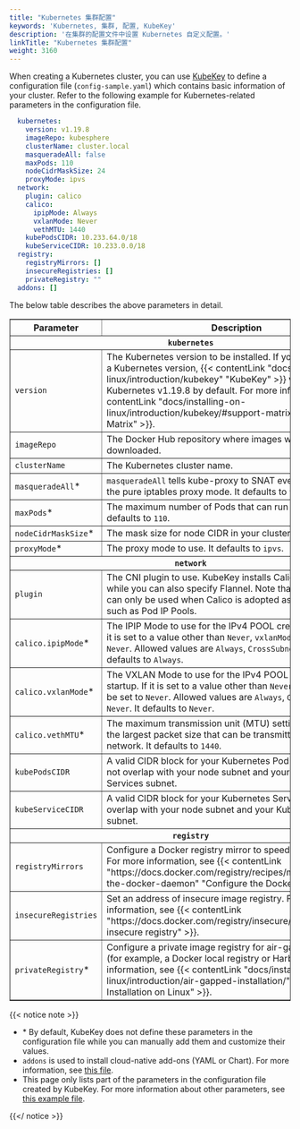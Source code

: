 ```yaml
---
title: "Kubernetes 集群配置"
keywords: 'Kubernetes, 集群, 配置, KubeKey'
description: '在集群的配置文件中设置 Kubernetes 自定义配置。'
linkTitle: "Kubernetes 集群配置"
weight: 3160
---
```


When creating a Kubernetes cluster, you can use [KubeKey](../kubekey/) to define a configuration file (`config-sample.yaml`) which contains basic information of your cluster. Refer to the following example for Kubernetes-related parameters in the configuration file.

```yaml
  kubernetes:
    version: v1.19.8
    imageRepo: kubesphere
    clusterName: cluster.local
    masqueradeAll: false
    maxPods: 110
    nodeCidrMaskSize: 24
    proxyMode: ipvs
  network:
    plugin: calico
    calico:
      ipipMode: Always
      vxlanMode: Never
      vethMTU: 1440
    kubePodsCIDR: 10.233.64.0/18
    kubeServiceCIDR: 10.233.0.0/18
  registry:
    registryMirrors: []
    insecureRegistries: []
    privateRegistry: ""
  addons: []
```

The below table describes the above parameters in detail.

  <table border="1">
   <tbody>
   <tr>
     <th width='140'>Parameter</th>
     <th>Description</th>
   </tr>
   <tr>
     <th colSpan='2'><code>kubernetes</code></th>
   </tr>
   <tr>
     <td><code>version</code></td>
     <td>The Kubernetes version to be installed. If you do not specify a Kubernetes version, {{< contentLink "docs/installing-on-linux/introduction/kubekey" "KubeKey" >}} v1.1.0 will install Kubernetes v1.19.8 by default. For more information, see {{< contentLink "docs/installing-on-linux/introduction/kubekey/#support-matrix" "Support Matrix" >}}.</td>
   </tr>
   <tr>
     <td><code>imageRepo</code></td>
     <td>The Docker Hub repository where images will be downloaded.</td>
   </tr>
   <tr>
     <td><code>clusterName</code></td>
     <td>The Kubernetes cluster name.</td>
   </tr>
   <tr>
     <td><code>masqueradeAll</code>*</td>
     <td><code>masqueradeAll</code> tells kube-proxy to SNAT everything if using the pure iptables proxy mode. It defaults to <code>false</code>.</td>
   </tr>
   <tr>
     <td><code>maxPods</code>*</td>
     <td>The maximum number of Pods that can run on this Kubelet. It defaults to <code>110</code>.</td>
   </tr>
   <tr>
     <td><code>nodeCidrMaskSize</code>*</td>
     <td>The mask size for node CIDR in your cluster. It defaults to <code>24</code>.</td>
   </tr>
   <tr>
     <td><code>proxyMode</code>*</td>
     <td>The proxy mode to use. It defaults to <code>ipvs</code>.</td>
   </tr>
   <tr>
     <th colSpan='2'><code>network</code></th>
   </tr>
   <tr>
     <td><code>plugin</code></td>
     <td>The CNI plugin to use. KubeKey installs Calico by default while you can also specify Flannel. Note that some features can only be used when Calico is adopted as the CNI plugin, such as Pod IP Pools.</td>
   </tr>
   <tr>
     <td><code>calico.ipipMode</code>*</td>
     <td>The IPIP Mode to use for the IPv4 POOL created at startup. If it is set to a value other than <code>Never</code>, <code>vxlanMode</code> should be set to <code>Never</code>. Allowed values are <code>Always</code>, <code>CrossSubnet</code> and <code>Never</code>. It defaults to <code>Always</code>.</td>
   </tr>
   <tr>
     <td><code>calico.vxlanMode</code>*</td>
     <td>The VXLAN Mode to use for the IPv4 POOL created at startup. If it is set to a value other than <code>Never</code>, <code>ipipMode</code> should be set to <code>Never</code>. Allowed values are <code>Always</code>, <code>CrossSubnet</code> and <code>Never</code>. It defaults to <code>Never</code>.</td>
   </tr>
   <tr>
     <td><code>calico.vethMTU</code>*</td>
     <td>The maximum transmission unit (MTU) setting determines the largest packet size that can be transmitted through your network. It defaults to <code>1440</code>.</td>
   </tr>
   <tr>
     <td><code>kubePodsCIDR</code></td>
     <td>A valid CIDR block for your Kubernetes Pod subnet. It should not overlap with your node subnet and your Kubernetes Services subnet.</td>
   </tr>
   <tr>
     <td><code>kubeServiceCIDR</code></td>
     <td>A valid CIDR block for your Kubernetes Services. It should not overlap with your node subnet and your Kubernetes Pod subnet.</td>
   </tr>
   <tr>
     <th colSpan='2'><code>registry</code></th>
   </tr>
   <tr>
     <td><code>registryMirrors</code></td>
     <td>Configure a Docker registry mirror to speed up downloads. For more information, see {{< contentLink "https://docs.docker.com/registry/recipes/mirror/#configure-the-docker-daemon" "Configure the Docker daemon" >}}.</td>
   </tr>
   <tr>
     <td><code>insecureRegistries</code></td>
     <td>Set an address of insecure image registry. For more information, see {{< contentLink "https://docs.docker.com/registry/insecure/" "Test an insecure registry" >}}.</td>
   </tr>
   <tr>
     <td><code>privateRegistry</code>*</td>
     <td>Configure a private image registry for air-gapped installation (for example, a Docker local registry or Harbor). For more information, see {{< contentLink "docs/installing-on-linux/introduction/air-gapped-installation/" "Air-gapped Installation on Linux" >}}.</td>
   </tr> 
   </tbody>
   </table>


{{< notice note >}}

- \* By default, KubeKey does not define these parameters in the configuration file while you can manually add them and customize their values.
- `addons` is used to install cloud-native add-ons (YAML or Chart). For more information, see [this file](https://github.com/kubesphere/kubekey/blob/release-1.1/docs/addons.md).
- This page only lists part of the parameters in the configuration file created by KubeKey. For more information about other parameters, see [this example file](https://github.com/kubesphere/kubekey/blob/release-1.1/docs/config-example.md).

{{</ notice >}} 
